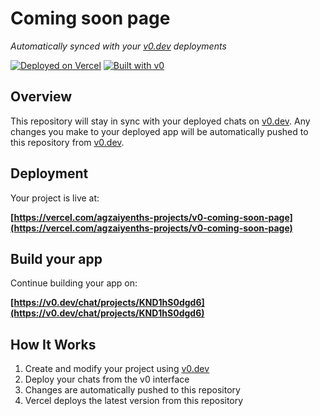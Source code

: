 # Coming soon page

*Automatically synced with your [v0.dev](https://v0.dev) deployments*

[![Deployed on Vercel](https://img.shields.io/badge/Deployed%20on-Vercel-black?style=for-the-badge&logo=vercel)](https://vercel.com/agzaiyenths-projects/v0-coming-soon-page)
[![Built with v0](https://img.shields.io/badge/Built%20with-v0.dev-black?style=for-the-badge)](https://v0.dev/chat/projects/KND1hS0dgd6)

## Overview

This repository will stay in sync with your deployed chats on [v0.dev](https://v0.dev).
Any changes you make to your deployed app will be automatically pushed to this repository from [v0.dev](https://v0.dev).

## Deployment

Your project is live at:

**[https://vercel.com/agzaiyenths-projects/v0-coming-soon-page](https://vercel.com/agzaiyenths-projects/v0-coming-soon-page)**

## Build your app

Continue building your app on:

**[https://v0.dev/chat/projects/KND1hS0dgd6](https://v0.dev/chat/projects/KND1hS0dgd6)**

## How It Works

1. Create and modify your project using [v0.dev](https://v0.dev)
2. Deploy your chats from the v0 interface
3. Changes are automatically pushed to this repository
4. Vercel deploys the latest version from this repository